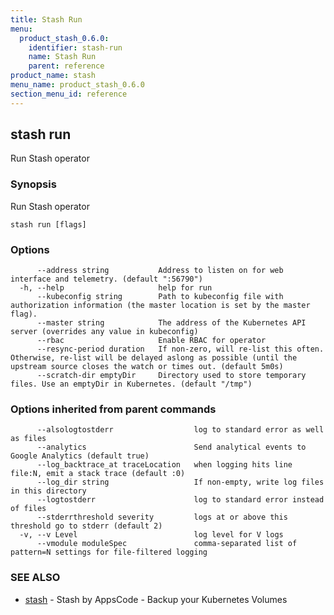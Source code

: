 ```yaml
---
title: Stash Run
menu:
  product_stash_0.6.0:
    identifier: stash-run
    name: Stash Run
    parent: reference
product_name: stash
menu_name: product_stash_0.6.0
section_menu_id: reference
---
```

## stash run

Run Stash operator

### Synopsis


Run Stash operator

```
stash run [flags]
```

### Options

```
      --address string           Address to listen on for web interface and telemetry. (default ":56790")
  -h, --help                     help for run
      --kubeconfig string        Path to kubeconfig file with authorization information (the master location is set by the master flag).
      --master string            The address of the Kubernetes API server (overrides any value in kubeconfig)
      --rbac                     Enable RBAC for operator
      --resync-period duration   If non-zero, will re-list this often. Otherwise, re-list will be delayed aslong as possible (until the upstream source closes the watch or times out. (default 5m0s)
      --scratch-dir emptyDir     Directory used to store temporary files. Use an emptyDir in Kubernetes. (default "/tmp")
```

### Options inherited from parent commands

```
      --alsologtostderr                  log to standard error as well as files
      --analytics                        Send analytical events to Google Analytics (default true)
      --log_backtrace_at traceLocation   when logging hits line file:N, emit a stack trace (default :0)
      --log_dir string                   If non-empty, write log files in this directory
      --logtostderr                      log to standard error instead of files
      --stderrthreshold severity         logs at or above this threshold go to stderr (default 2)
  -v, --v Level                          log level for V logs
      --vmodule moduleSpec               comma-separated list of pattern=N settings for file-filtered logging
```

### SEE ALSO
* [stash](/products/stash/0.6.0/reference/stash)	 - Stash by AppsCode - Backup your Kubernetes Volumes

